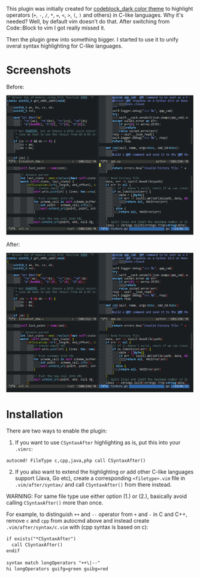This plugin was initially created for [codeblock_dark color theme](https://github.com/noscript/codeblocks-dark.vim)
to highlight operators (`+`, `-`, `/`, `*`, `=`, `<`, `>`, `(`, `)` and others) in C-like languages.
Why it's needed? Well, by default vim doesn't do that. After switching from Code::Block to vim I got really missed it.

Then the plugin grew into something bigger. I started to use it to unify overal syntax highlighting for C-like languages.

# Screenshots

Before:

<img src="screenshots/before.png" width="500">

After:

<img src="screenshots/after.png" width="500">

# Installation

There are two ways to enable the plugin:

1. If you want to use `CSyntaxAfter` highlighting as is, put this into your
`.vimrc`:
```vim
autocmd! FileType c,cpp,java,php call CSyntaxAfter()
```

2. If you also want to extend the highlighting or add other C-like languages
support (Java, Go etc), create a corresponding `<filetype>.vim` file in
`.vim/after/syntax/` and call `CSyntaxAfter()` from there instead.

WARNING: For same file type use either option (1.) or (2.), basically avoid calling
`CSyntaxAfter()` more than once.

For example, to distinguish `++` and `--` operator from `+` and `-` in C and C++,
remove `c` and `cpp` from autocmd above and instead create `.vim/after/syntax/c.vim`
with (cpp syntax is based on c):

```vim
if exists("*CSyntaxAfter")
  call CSyntaxAfter()
endif

syntax match longOperators "++\|--"
hi longOperators guifg=green guibg=red
```
